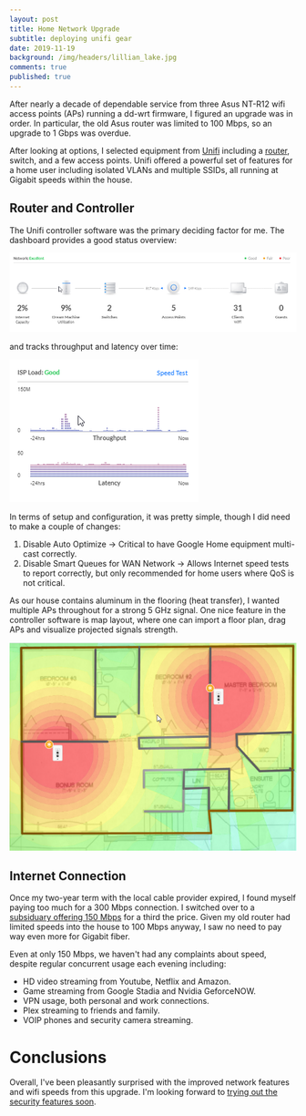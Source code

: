 ```yaml
---
layout: post
title: Home Network Upgrade
subtitle: deploying unifi gear
date: 2019-11-19
background: /img/headers/lillian_lake.jpg
comments: true
published: true
---
```


After nearly a decade of dependable service from three Asus NT-R12 wifi access points (APs) running a dd-wrt firmware, I figured an upgrade was in order.  In particular, the old Asus router was limited to 100 Mbps, so an upgrade to 1 Gbps was overdue. 

After looking at options, I selected equipment from [Unifi](https://www.ui.com/) including a [router](https://ca.store.ui.com/collections/routing-switching/products/unifi-dream-machine), switch, and a few access points. Unifi offered a powerful set of features for a home user including isolated VLANs and multiple SSIDs, all running at Gigabit speeds within the house.

## Router and Controller

The Unifi controller software was the primary deciding factor for me.  The dashboard provides a good status overview:

<img src="/img/posts/home_network_upgrade_unifi_thruput.png" class="img-fluid" />

and tracks throughput and latency over time:

<img src="/img/posts/home_network_upgrade_unifi_status.png" class="img-fluid" />

In terms of setup and configuration, it was pretty simple, though I did need to make a couple of changes:

1. Disable Auto Optimize -> Critical to have Google Home equipment multi-cast correctly.
2. Disable Smart Queues for WAN Network -> Allows Internet speed tests to report correctly, but only recommended for home users where QoS is not critical.

As our house contains aluminum in the flooring (heat transfer), I wanted multiple APs throughout for a strong 5 GHz signal.  One nice feature in the controller software is map layout, where one can import a floor plan, drag APs and visualize projected signals strength.

<img src="/img/posts/home_network_upgrade_upper_flr.png" class="img-fluid" />

## Internet Connection

Once my two-year term with the local cable provider expired, I found myself paying too much for a 300 Mbps connection.  I switched over to a [subsiduary offering 150 Mbps](https://www.freedommobile.ca/en-CA/home-internet) for a third the price.  Given my old router had limited speeds into the house to 100 Mbps anyway, I saw no need to pay way even more for Gigabit fiber.

Even at only 150 Mbps, we haven't had any complaints about speed, despite regular concurrent usage each evening including:
* HD video streaming from Youtube, Netflix and Amazon.
* Game streaming from Google Stadia and Nvidia GeforceNOW.
* VPN usage, both personal and work connections.
* Plex streaming to friends and family.
* VOIP phones and security camera streaming.

# Conclusions
Overall, I've been pleasantly surprised with the improved network features and wifi speeds from this upgrade.  I'm looking forward to [trying out the security features soon](/2020/01/22/home_-network_security/).
